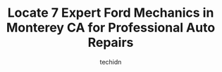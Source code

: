 ---
layout: ampstory
image: https://images.unsplash.com/photo-1604755948429-a463f1d43c45?ixlib=rb-4.0.3&ixid=MnwxMjA3fDB8MHxwaG90by1wYWdlfHx8fGVufDB8fHx8&auto=format&fit=crop&w=640&h=853&q=80
author: techidn
featured: false
description: Discover the 7 best Ford Mechanic in Monterey CA, USA and ensure your vehicle receives the highest quality of care. These trusted professionals are known for their skill, knowledge, and dedi
title: Locate 7 Expert Ford Mechanics in Monterey CA for Professional Auto Repairs
cover:
   title: Locate 7 Expert Ford Mechanics in Monterey CA for Professional Auto Repairs
   subtitle: Rickpate
   background: https://images.unsplash.com/photo-1604755948429-a463f1d43c45?ixlib=rb-4.0.3&ixid=MnwxMjA3fDB8MHxwaG90by1wYWdlfHx8fGVufDB8fHx8&auto=format&fit=crop&w=640&h=853&q=80

pages: 
 - layout: thirds
   top: <h1>#1 Pacific Motor Service - Monterey</h1>
   bottom: "<p>Rory at Pacific Motor Service was extremely professional and provided the best costumer service Ive experienced in many years! I truly felt my car was in good hands an</p>"
   background: https://www.knot35.com/toplist/wp-content/uploads/2023/06/best-ford-mechanic-1-in-monterey-ca-1685837100.jpeg
   backgroundblur: true
 - layout: thirds
   top: <h1>#2 T & T Auto Repair</h1>
   bottom: "<p>117 Fairground Rd, Monterey, CA 93940, United States</p>"
   background: https://www.knot35.com/toplist/wp-content/uploads/2023/06/best-ford-mechanic-2-in-monterey-ca-1685837100.jpeg
   cta:
      link: https://www.knot35.com/toplist/locate-7-expert-ford-mechanics-in-monterey-ca-for-professional-auto-repairs/
      text: Locate 7 Expert Ford Mechanics in Monterey CA for Professional Auto Repairs
 - layout: thirds
   top: <h1>#3 Toms All Automotive LLC</h1>
   bottom: "<p>301 Dela Vina Ave Suite A, Monterey, CA 93940, United States</p>"
   background: https://www.knot35.com/toplist/wp-content/uploads/2023/06/best-ford-mechanic-3-in-monterey-ca-1685837101.jpeg
   cta:
      link: https://www.knot35.com/toplist/locate-7-expert-ford-mechanics-in-monterey-ca-for-professional-auto-repairs/
      text: Locate 7 Expert Ford Mechanics in Monterey CA for Professional Auto Repairs
 - layout: thirds
   top: <h1>#4 Bay Brakes Automotive & Tires</h1>
   bottom: "<p>598 E Franklin St, Monterey, CA 93940, United States</p>"
   background: https://images.unsplash.com/photo-1597773150796-e5c14ebecbf5?ixlib=rb-4.0.3&ixid=MnwxMjA3fDB8MHxwaG90by1wYWdlfHx8fGVufDB8fHx8&auto=format&fit=crop&w=640&h=853&q=80
   cta:
      link: https://www.knot35.com/toplist/locate-7-expert-ford-mechanics-in-monterey-ca-for-professional-auto-repairs/
      text: Locate 7 Expert Ford Mechanics in Monterey CA for Professional Auto Repairs
 - layout: thirds
   top: <h1>#5 Natales Auto Service Center</h1>
   bottom: "<p>2091 Del Monte Ave, Monterey, CA 93940, United States</p>"
   background: https://images.unsplash.com/photo-1608411404720-c8f0417bcdba?ixlib=rb-4.0.3&ixid=MnwxMjA3fDB8MHxwaG90by1wYWdlfHx8fGVufDB8fHx8&auto=format&fit=crop&w=640&h=853&q=80
   cta:
      link: https://www.knot35.com/toplist/locate-7-expert-ford-mechanics-in-monterey-ca-for-professional-auto-repairs/
      text: Locate 7 Expert Ford Mechanics in Monterey CA for Professional Auto Repairs
 - layout: thirds
   top: <h1>#6 C & A Automotive</h1>
   bottom: "<p>1101 Airport Rd, Monterey, CA 93940, United States</p>"
   background: https://images.unsplash.com/photo-1510906594845-bc082582c8cc?ixlib=rb-4.0.3&ixid=MnwxMjA3fDB8MHxwaG90by1wYWdlfHx8fGVufDB8fHx8&auto=format&fit=crop&w=640&h=853&q=80
   cta:
      link: https://www.knot35.com/toplist/locate-7-expert-ford-mechanics-in-monterey-ca-for-professional-auto-repairs/
      text: Locate 7 Expert Ford Mechanics in Monterey CA for Professional Auto Repairs
 - layout: thirds
   top: <h1>#7 C & C Repair Incorporated</h1>
   bottom: "<p>249 Dela Vina Ave, Monterey, CA 93940, United States</p>"
   background: https://images.unsplash.com/photo-1599422314077-f4dfdaa4cd09?ixlib=rb-4.0.3&ixid=MnwxMjA3fDB8MHxwaG90by1wYWdlfHx8fGVufDB8fHx8&auto=format&fit=crop&w=640&h=853&q=80
   cta:
      link: https://www.knot35.com/toplist/locate-7-expert-ford-mechanics-in-monterey-ca-for-professional-auto-repairs/
      text: Locate 7 Expert Ford Mechanics in Monterey CA for Professional Auto Repairs
 - layout: thirds
   middle: Continue reading...
   background: https://images.unsplash.com/photo-1567360425618-1594206637d2?ixlib=rb-4.0.3&ixid=MnwxMjA3fDB8MHxwaG90by1wYWdlfHx8fGVufDB8fHx8&auto=format&fit=crop&w=640&h=853&q=80
   cta:
      link: https://www.knot35.com/toplist/locate-7-expert-ford-mechanics-in-monterey-ca-for-professional-auto-repairs/
      text: Locate 7 Expert Ford Mechanics in Monterey CA for Professional Auto Repairs
      
---